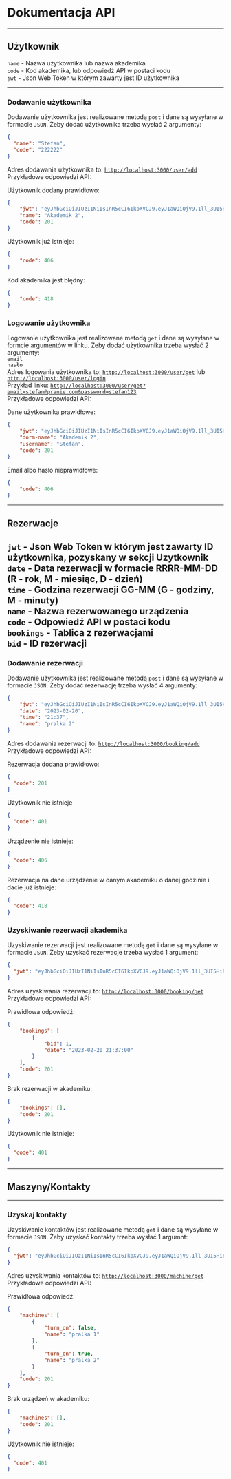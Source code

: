 # Dokumentacja API

***

## Użytkownik

`name` - Nazwa użytkownika lub nazwa akademika<br>
`code` - Kod akademika, lub odpowiedź API w postaci kodu <br>
`jwt` - Json Web Token w którym zawarty jest ID użytkownika <br>

---

### Dodawanie użytkownika
Dodawanie użytkownika jest realizowane metodą `post` i dane są wysyłane w formacie `JSON`. Żeby dodać użytkownika trzeba wysłać 2 argumenty:<br>
```JSON
{
  "name": "Stefan",
  "code": "222222"
}
```
Adres dodawania użytkownika to: [`http://localhost:3000/user/add`](http://localhost:3000/user/add)
<br>Przykładowe odpowiedzi API:<br>

Użytkownik dodany prawidłowo:
```JSON
{
    "jwt": "eyJhbGciOiJIUzI1NiIsInR5cCI6IkpXVCJ9.eyJ1aWQiOjV9.1ll_3UI5Hi83OMcX-9S4NA0lMbRQtxlx99mgZTy1vC0",
    "name": "Akademik 2",
    "code": 201
}
```

Użytkownik już istnieje:
```JSON
{
    "code": 406
}
```

Kod akademika jest błędny:
```JSON
{
    "code": 418
}
```

### Logowanie użytkownika
Logowanie użytkownika jest realizowane metodą `get` i dane są wysyłane w formcie argumentów w linku. Żeby dodać użytkownika trzeba wysłać 2 argumenty:<br>
`email`<br>
`hasło`<br>
Adres logowania użytkownika to: [`http://localhost:3000/user/get`](http://localhost:3000/user/get) lub [`http://localhost:3000/user/login`](http://localhost:3000/user/login)
<br>Przykład linku:
[`http://localhost:3000/user/get?email=stefan@pranie.com&password=stefan123`](http://localhost:3000/user/get?email=stefan@pranie.com&password=stefan123)
<br>Przykładowe odpowiedzi API:<br>

Dane użytkownika prawidłowe:
```JSON
{
    "jwt": "eyJhbGciOiJIUzI1NiIsInR5cCI6IkpXVCJ9.eyJ1aWQiOjV9.1ll_3UI5Hi83OMcX-9S4NA0lMbRQtxlx99mgZTy1vC0",
    "dorm-name": "Akademik 2",
    "username": "Stefan",
    "code": 201
}
```

Email albo hasło nieprawidłowe:
```JSON
{
    "code": 406
}
```
***
## Rezerwacje
`jwt` - Json Web Token w którym jest zawarty ID użytkownika, pozyskany w sekcji Uzytkownik<br>
`date` - Data rezerwacji w formacie RRRR-MM-DD (R - rok, M - miesiąc, D - dzień)<br>
`time` - Godzina rezerwacji GG-MM (G - godziny, M - minuty)<br>
`name` - Nazwa rezerwowanego urządzenia<br>
`code` - Odpowiedź API w postaci kodu<br>
`bookings` - Tablica z rezerwacjami<br>
`bid` - ID rezerwacji<br>
---

### Dodawanie rezerwacji
Dodawanie użytkownika jest realizowane metodą `post` i dane są wysyłane w formacie `JSON`. Żeby dodać rezerwację trzeba wysłać 4 argumenty:<br>
```JSON
{
    "jwt": "eyJhbGciOiJIUzI1NiIsInR5cCI6IkpXVCJ9.eyJ1aWQiOjV9.1ll_3UI5Hi83OMcX-9S4NA0lMbRQtxlx99mgZTy1vC0",
    "date": "2023-02-20",
    "time": "21:37",
    "name": "pralka 2"
}
```
Adres dodawania rezerwacji to: [`http://localhost:3000/booking/add`](http://localhost:3000/booking/add)
<br>Przykładowe odpowiedzi API:<br>

Rezerwacja dodana prawidłowo:
```JSON
{
  "code": 201
}
```

Użytkownik nie istnieje
```JSON
{
  "code": 401
}
```


Urządzenie nie istnieje:
```JSON
{
  "code": 406
}
```

Rezerwacja na dane urządzenie w danym akademiku o danej godzinie i dacie już istnieje:
```JSON
{
  "code": 418
}
```

### Uzyskiwanie rezerwacji akademika
Uzyskiwanie rezerwacji jest realizowane metodą `get` i dane są wysyłane w formacie `JSON`. Żeby uzyskać rezerwacje trzeba wysłać 1 argument:<br>
```JSON
{
  "jwt": "eyJhbGciOiJIUzI1NiIsInR5cCI6IkpXVCJ9.eyJ1aWQiOjV9.1ll_3UI5Hi83OMcX-9S4NA0lMbRQtxlx99mgZTy1vC0"
}
```
Adres uzyskiwania rezerwacji to: [`http://localhost:3000/booking/get`](http://localhost:3000/booking/get)
<br>Przykładowe odpowiedzi API:<br>

Prawidłowa odpowiedź:
```JSON
{
    "bookings": [
        {
            "bid": 1,
            "date": "2023-02-20 21:37:00"
        }
    ],
    "code": 201
}
```

Brak rezerwacji w akademiku:
```JSON
{
    "bookings": [],
    "code": 201
}
```

Użytkownik nie istnieje:
```JSON
{
  "code": 401
}
```
***
## Maszyny/Kontakty

---

### Uzyskaj kontakty 
Uzyskiwanie kontaktów jest realizowane metodą `get` i dane są wysyłane w formacie `JSON`. Żeby uzyskać kontakty trzeba wysłać 1 argumnt:
```JSON
{
  "jwt": "eyJhbGciOiJIUzI1NiIsInR5cCI6IkpXVCJ9.eyJ1aWQiOjV9.1ll_3UI5Hi83OMcX-9S4NA0lMbRQtxlx99mgZTy1vC0"
}
```
Adres uzyskiwania kontaktów to: [`http://localhost:3000/machine/get`](http://localhost:3000/machine/get)<br>
Przykładowe odpowiedzi API:

Prawidłowa odpowiedź:
```JSON
{
    "machines": [
        {
            "turn_on": false,
            "name": "pralka 1"
        },
        {
            "turn_on": true,
            "name": "pralka 2"
        }
    ],
    "code": 201
}
```

Brak urządzeń w akademiku:
```JSON
{
    "machines": [],
    "code": 201
}
```

Użytkownik nie istnieje:
```JSON
{
  "code": 401
}
```